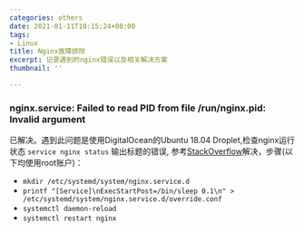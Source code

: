 ```yaml
---
categories: others
date: 2021-01-11T10:15:24+08:00
tags:
- Linux
title: Nginx故障排除
excerpt: 记录遇到的nginx错误以及相关解决方案
thumbnail: ''

---
```

### nginx.service: Failed to read PID from file /run/nginx.pid: Invalid argument

已解决。遇到此问题是使用DigitalOcean的Ubuntu 18.04 Droplet,检查nginx运行状态 `service nginx status` 输出标题的错误, 参考[StackOverflow](https://stackoverflow.com/questions/42078674/nginx-service-failed-to-read-pid-from-file-run-nginx-pid-invalid-argument)解决，步骤(以下均使用root账户)：

- `mkdir /etc/systemd/system/nginx.service.d`
- `printf "[Service]\nExecStartPost=/bin/sleep 0.1\n" > /etc/systemd/system/nginx.service.d/override.conf`
- `systemctl daemon-reload`
- `systemctl restart nginx`